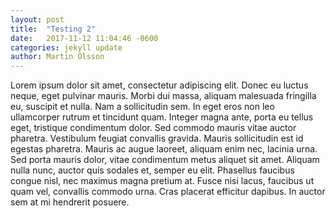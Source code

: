 ```yaml
---
layout: post
title:  "Testing 2"
date:   2017-11-12 11:04:46 -0600
categories: jekyll update
author: Martin Olsson
---
```


Lorem ipsum dolor sit amet, consectetur adipiscing elit. Donec eu luctus neque, eget pulvinar mauris. Morbi dui massa, aliquam malesuada fringilla eu, suscipit et nulla. Nam a sollicitudin sem. In eget eros non leo ullamcorper rutrum et tincidunt quam. Integer magna ante, porta eu tellus eget, tristique condimentum dolor. Sed commodo mauris vitae auctor pharetra. Vestibulum feugiat convallis gravida. Mauris sollicitudin est id egestas pharetra. Mauris ac augue laoreet, aliquam enim nec, lacinia urna. Sed porta mauris dolor, vitae condimentum metus aliquet sit amet. Aliquam nulla nunc, auctor quis sodales et, semper eu elit. Phasellus faucibus congue nisl, nec maximus magna pretium at. Fusce nisi lacus, faucibus ut quam vel, convallis commodo urna. Cras placerat efficitur dapibus. In auctor sem at mi hendrerit posuere.